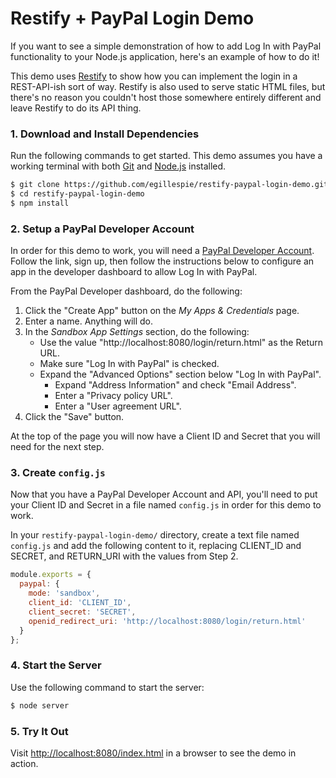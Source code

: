 # Restify + PayPal Login Demo

If you want to see a simple demonstration of how to add Log In with PayPal functionality to your Node.js application, here's an example of how to do it!

This demo uses [Restify][3] to show how you can implement the login in a REST-API-ish sort of way. Restify is also used to serve static HTML files, but there's no reason you couldn't host those somewhere entirely different and leave Restify to do its API thing.

### 1. Download and Install Dependencies

Run the following commands to get started. This demo assumes you have a working terminal with both [Git][1] and [Node.js][2] installed.

```sh
$ git clone https://github.com/egillespie/restify-paypal-login-demo.git
$ cd restify-paypal-login-demo
$ npm install
```

### 2. Setup a PayPal Developer Account

In order for this demo to work, you will need a [PayPal Developer Account][4]. Follow the link, sign up, then follow the instructions below to configure an app in the developer dashboard to allow Log In with PayPal.

From the PayPal Developer dashboard, do the following:

1. Click the "Create App" button on the *My Apps &amp; Credentials* page.
2. Enter a name. Anything will do.
3. In the *Sandbox App Settings* section, do the following:
   * Use the value "http://localhost:8080/login/return.html" as the Return URL.
   * Make sure "Log In with PayPal" is checked.
   * Expand the "Advanced Options" section below "Log In with PayPal".
     * Expand "Address Information" and check "Email Address".
     * Enter a "Privacy policy URL".
     * Enter a "User agreement URL".
4. Click the "Save" button.

At the top of the page you will now have a Client ID and Secret that you will need for the next step.

### 3. Create `config.js`

Now that you have a PayPal Developer Account and API, you'll need to put your Client ID and Secret in a file named `config.js` in order for this demo to work.

In your `restify-paypal-login-demo/` directory, create a text file named `config.js` and add the following content to it, replacing CLIENT_ID and SECRET, and RETURN_URI with the values from Step 2.

```js
module.exports = {
  paypal: {
    mode: 'sandbox',
    client_id: 'CLIENT_ID',
    client_secret: 'SECRET',
    openid_redirect_uri: 'http://localhost:8080/login/return.html'
  }
};
```

### 4. Start the Server

Use the following command to start the server:

```sh
$ node server
```

### 5. Try It Out

Visit [http://localhost:8080/index.html](http://localhost:8080/index.html) in a browser to see the demo in action.

[1]: https://git-scm.com/ "Install Git"
[2]: https://nodejs.org/ "Install Node.js and NPM"
[3]: http://restify.com/ "Restify Framework"
[4]: https://developer.paypal.com/ "PayPal Developer Homepage"
